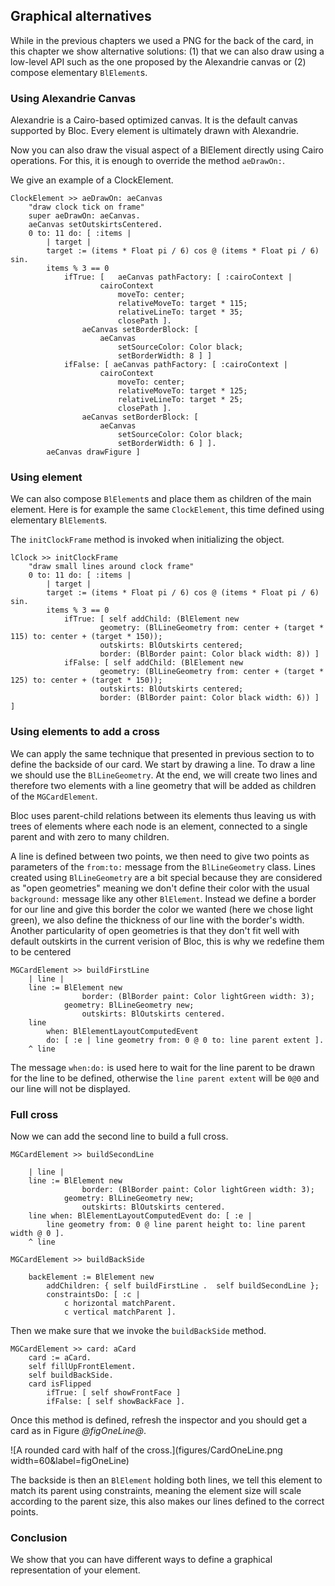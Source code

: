 ## Graphical alternatives

While in the previous chapters we used a PNG for the back of the card, in this chapter 
we show alternative solutions: (1) that we can also draw using a low-level API such as the one proposed by the Alexandrie canvas or (2) compose elementary `BlElement`s.


### Using Alexandrie Canvas
Alexandrie is a Cairo-based optimized canvas. It is the default canvas supported by Bloc.
Every element is ultimately drawn with Alexandrie. 

Now you can also draw the visual aspect of a BlElement directly using Cairo operations. 
For this, it is enough to override the method `aeDrawOn:`.

We give an example of a ClockElement. 


```
ClockElement >> aeDrawOn: aeCanvas
	"draw clock tick on frame"
	super aeDrawOn: aeCanvas.
	aeCanvas setOutskirtsCentered.
	0 to: 11 do: [ :items |
		| target |
		target := (items * Float pi / 6) cos @ (items * Float pi / 6) sin.
		items % 3 == 0
			ifTrue: [	aeCanvas pathFactory: [ :cairoContext |
					cairoContext
						moveTo: center;
						relativeMoveTo: target * 115;
						relativeLineTo: target * 35;
						closePath ].
				aeCanvas setBorderBlock: [
					aeCanvas
						setSourceColor: Color black;
						setBorderWidth: 8 ] ]
			ifFalse: [ aeCanvas pathFactory: [ :cairoContext |
					cairoContext
						moveTo: center;
						relativeMoveTo: target * 125;
						relativeLineTo: target * 25;
						closePath ].
				aeCanvas setBorderBlock: [
					aeCanvas
						setSourceColor: Color black;
						setBorderWidth: 6 ] ].
		aeCanvas drawFigure ]
```

### Using element

We can also compose `BlElement`s and place them as children of the main element. 
Here is for example the same `ClockElement`, this time defined using elementary `BlElement`s.

The `initClockFrame` method is invoked when initializing the object.
```
lClock >> initClockFrame
	"draw small lines around clock frame"
	0 to: 11 do: [ :items |
		| target |
		target := (items * Float pi / 6) cos @ (items * Float pi / 6) sin.
		items % 3 == 0
			ifTrue: [ self addChild: (BlElement new
					geometry: (BlLineGeometry from: center + (target * 115) to: center + (target * 150));
					outskirts: BlOutskirts centered;
					border: (BlBorder paint: Color black width: 8)) ]
			ifFalse: [ self addChild: (BlElement new
					geometry: (BlLineGeometry from: center + (target * 125) to: center + (target * 150));
					outskirts: BlOutskirts centered;
					border: (BlBorder paint: Color black width: 6)) ] ]
```



### Using elements to add a cross
We can apply the same technique that presented in previous section to 
to define the backside of our card. We start by drawing a line.
To draw a line we should use the `BlLineGeometry`. 
At the end, we will create two lines and therefore two elements with a line geometry that will be added as children of the `MGCardElement`.

Bloc uses parent-child relations between its elements thus leaving us with trees of elements where each node is an element, connected to a single parent and with zero to many children.

A line is defined between two points, we then need to give two points as parameters of the `from:to:` message from the `BlLineGeometry` class. 
Lines created using `BlLineGeometry` are a bit special because they are considered as "open geometries" meaning we don't define their color with the usual `background:` message like any other `BlElement`. Instead we define a border for our line and give this border the color we wanted (here we chose light green), we also define the thickness of our line with the border's width.
Another particularity of open geometries is that they don't fit well with default outskirts in the current verision of Bloc, this is why we redefine them to be centered 

```
MGCardElement >> buildFirstLine
	| line |
	line := BlElement new
		        border: (BlBorder paint: Color lightGreen width: 3);
			geometry: BlLineGeometry new;
		        outskirts: BlOutskirts centered.
	line
		when: BlElementLayoutComputedEvent
		do: [ :e | line geometry from: 0 @ 0 to: line parent extent ].
	^ line
```
The message `when:do:` is used here to wait for the line parent to be drawn for the line to be defined, otherwise the `line parent extent` will be `0@0` and our line will not be displayed. 


### Full cross

Now we can add the second line to build a full cross. 

```
MGCardElement >> buildSecondLine

	| line |
	line := BlElement new
		        border: (BlBorder paint: Color lightGreen width: 3);
			geometry: BlLineGeometry new;
		        outskirts: BlOutskirts centered.
	line when: BlElementLayoutComputedEvent do: [ :e |
		line geometry from: 0 @ line parent height to: line parent width @ 0 ].
	^ line
```

```
MGCardElement >> buildBackSide

	backElement := BlElement new
		addChildren: { self buildFirstLine .  self buildSecondLine };
		constraintsDo: [ :c |
			c horizontal matchParent.
			c vertical matchParent ].
```

Then we make sure that we invoke the `buildBackSide` method.

```
MGCardElement >> card: aCard
	card := aCard.
	self fillUpFrontElement.
	self buildBackSide.
	card isFlipped
		ifTrue: [ self showFrontFace ]
		ifFalse: [ self showBackFace ].
```

Once this method is defined, refresh the inspector and you should get a card as in Figure *@figOneLine@*.

![A rounded card with half of the cross.](figures/CardOneLine.png width=60&label=figOneLine)

The backside is then an `BlElement` holding both lines, we tell this element to match its parent using constraints, meaning the element size will scale according to the parent size, this also makes our lines defined to the correct points. 

### Conclusion

We show that you can have different ways to define a graphical representation of your element. 


